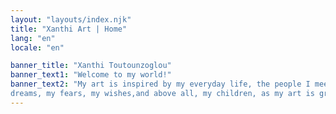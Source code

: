 ```yaml
---
layout: "layouts/index.njk"
title: "Xanthi Art | Home"
lang: "en"
locale: "en"

banner_title: "Xanthi Toutounzoglou"
banner_text1: "Welcome to my world!"
banner_text2: "My art is inspired by my everyday life, the people I meet and interact with,  the way I deal with reality, my
dreams, my fears, my wishes,and above all, my children, as my art is growing up alongside them."
---
```

